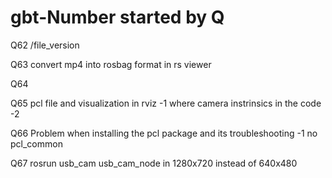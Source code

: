 # gbt-Number started by Q

Q62 /file_version

Q63 convert mp4 into rosbag format in rs viewer

Q64 

Q65 pcl file and visualization in rviz
 -1 where camera instrinsics in the code
 -2 

Q66 Problem when installing the pcl package and its troubleshooting
 -1 no pcl_common

Q67 rosrun usb_cam usb_cam_node in 1280x720 instead of 640x480
# 
